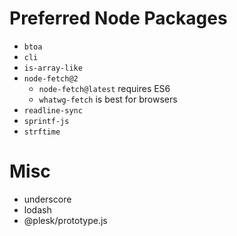 # Preferred Node Packages

-   `btoa`
-   `cli`
-   `is-array-like`
-   `node-fetch@2`
    -   `node-fetch@latest` requires ES6
    -   `whatwg-fetch` is best for browsers
-   `readline-sync`
-   `sprintf-js`
-   `strftime`

# Misc

-   underscore
-   lodash
-   @plesk/prototype.js
